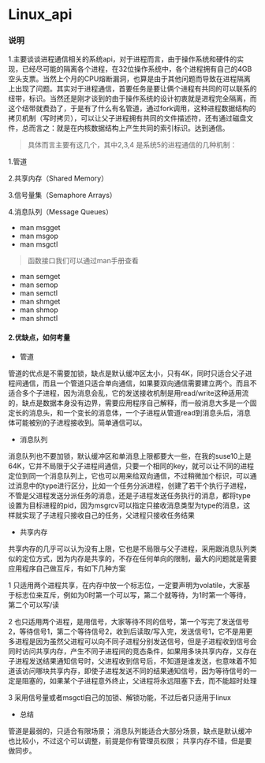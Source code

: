 # Linux_api

### 说明
1.主要谈谈进程通信相关的系统api，对于进程而言，由于操作系统和硬件的实现，已经尽可能的隔离各个进程，在32位操作系统中，各个进程拥有自己的4GB空头支票。当然上个月的CPU熔断漏洞，也算是由于其他问题而导致在进程隔离上出现了问题。其实对于进程通信，首要任务是要让俩个进程有共同的可以联系的纽带，标识。当然还是刚才谈到的由于操作系统的设计初衷就是进程完全隔离，而这个纽带就费劲了，于是有了什么有名管道，通过fork调用，这种进程数据结构的拷贝机制（写时拷贝），可以让父子进程拥有共同的文件描述符，还有通过磁盘文件，总而言之：就是在内核数据结构上产生共同的索引标识。达到通信。

> 具体而言主要有这几个，其中2,3,4 是系统5的进程通信的几种机制：

1.管道

2.共享内存（Shared Memory）

3.信号量集（Semaphore Arrays）
 
4.消息队列（Message Queues）

* man msgget
* man msgop
* man msgctl

> 函数接口我们可以通过man手册查看

* man semget
* man semop
* man semctl
* man shmget
* man shmop
* man shmctl

#### 2.优缺点，如何考量
* 管道

管道的优点是不需要加锁，缺点是默认缓冲区太小，只有4K，同时只适合父子进程间通信，而且一个管道只适合单向通信，如果要双向通信需要建立两个。而且不适合多个子进程，因为消息会乱，它的发送接收机制是用read/write这种适用流的，缺点是数据本身没有边界，需要应用程序自己解释，而一般消息大多是一个固定长的消息头，和一个变长的消息体，一个子进程从管道read到消息头后，消息体可能被别的子进程接收到。简单通信可以。

* 消息队列

消息队列也不要加锁，默认缓冲区和单消息上限都要大一些，在我的suse10上是64K，它并不局限于父子进程间通信，只要一个相同的key，就可以让不同的进程定位到同一个消息队列上，它也可以用来给双向通信，不过稍微加个标识，可以通过消息中的type进行区分，比如一个任务分派进程，创建了若干个执行子进程，不管是父进程发送分派任务的消息，还是子进程发送任务执行的消息，都将type设置为目标进程的pid，因为msgrcv可以指定只接收消息类型为type的消息，这样就实现了子进程只接收自己的任务，父进程只接收任务结果

* 共享内存

共享内存的几乎可以认为没有上限，它也是不局限与父子进程，采用跟消息队列类似的定位方式，因为内存是共享的，不存在任何单向的限制，最大的问题就是需要应用程序自己做互斥，有如下几种方案

1 只适用两个进程共享，在内存中放一个标志位，一定要声明为volatile，大家基于标志位来互斥，例如为0时第一个可以写，第二个就等待，为1时第一个等待，第二个可以写/读

2 也只适用两个进程，是用信号，大家等待不同的信号，第一个写完了发送信号2，等待信号1，第二个等待信号2，收到后读取/写入完，发送信号1，它不是用更多进程是因为虽然父进程可以向不同子进程分别发送信号，但是子进程收到信号会同时访问共享内存，产生不同子进程间的竞态条件，如果用多块共享内存，又存在子进程发送结果通知信号时，父进程收到信号后，不知道是谁发送，也意味着不知道该访问哪块共享内存，即使子进程发送不同的结果通知信号，因为等待信号的一定是阻塞的，如果某个子进程意外终止，父进程将永远阻塞下去，而不能超时处理

3 采用信号量或者msgctl自己的加锁、解锁功能，不过后者只适用于linux

* 总结

管道是最弱的，只适合有限场景；
消息队列能适合大部分场景，缺点是默认缓冲也比较小，不过这个可以调整，前提是你有管理员权限；
共享内存不错，但是要做同步。
